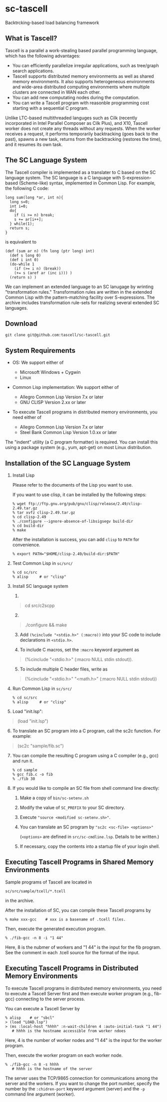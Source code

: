 # sc-tascell
Backtrcking-based load balancing framework

## What is Tascell?
Tascell is a parallel a work-stealing based parallel programming language, which has the following advantages:

- You can efficiently parallelize irregular applications, such as tree/graph search applications.
- Tascell supports distributed memory environments as well as shared memory environments. It also supports heterogeneous environments and wide-area distributed computing environments where multiple clusters are connected in WAN each other.
- You can add new computating nodes during the computation.
- You can write a Tascell program with reasonble programming cost starting with a sequential C program.

Unlike LTC-based multithreaded languges such as Cilk (recently incorporated in Intel Parallel Composer as Cilk Plus),
and X10, Tascell worker does not create any threads without any requests. When the worker receives a request, it performs temporarily backtracking 
(goes back to the past), spawns a new task, returns from the backtracking (restores the time), and it resumes its own task.

## The SC Language System
The Tascell compiler is implemented as a translater to C based on the SC language system. 
The SC language is a C language with S-expression-based (Scheme-like) syntax, implemented in Common Lisp. For example, the following C code:

```
long sum(long *ar, int n){
  long s=0;
  int i=0;
  do{
    if (i >= n) break;
    s += ar[i++];
  } while(1);
  return s;
}
```
is equivalent to
```
(def (sum ar n) (fn long (ptr long) int)
  (def s long 0)
  (def i int 0)
  (do-while 1
    (if (>= i n) (break))
    (+= s (aref ar (inc i))) )
  (return s) )
```
We can implement an extended language to an SC lanugage by wrinting "transformation rules." 
Transformation rules are written in the extended Common Lisp with the pattern-matching facility over S-expressions.
The archive includes transformation rule-sets for realizing several extended SC languages.

## Download
```
git clone git@github.com:tascell/sc-tascell.git
```

## System Requirements
* OS: We support either of

  - Microsoft Windows + Cygwin
  - Linux

* Common Lisp implementation: We support either of

  - Allegro Common Lisp Version 7.x or later
  - GNU CLISP Version 2.xx or later
  
* To execute Tascell programs in distributed memory environments, you need either of

  - Allegro Common Lisp Version 7.x or later
  - Steel Bank Common Lisp Version 1.0.xx or later

The "indent" utility (a C program formatter) is required. 
You can install this using a package system (e.g., yum, apt-get) on most Linux distribution.

## Installation of the SC Language System
1. Install Lisp

    Please refer to the documents of the Lisp you want to use.

    If you want to use clisp, it can be installed by the following steps:

    ```
    % wget ftp://ftp.gnu.org/pub/gnu/clisp/release/2.49/clisp-2.49.tar.gz 
    % tar xvfz clisp-2.49.tar.gz
    % cd clisp-2.49 
    % ./configure --ignore-absence-of-libsigsegv build-dir
    % cd build-dir
    % make
    ```

    After the installation is success, you can add `clisp` to `PATH` for convenience.
    ```
    % export PATH="$HOME/clisp-2.49/build-dir:$PATH"
    ```

2. Test Common Lisp in ``sc/src/``
    ```
    % cd sc/src
    % alisp     # or "clisp"
    ```

3. Install SC language system

    1.
     > cd src/c2scpp

    2.
     > ./configure && make

    3. Add ``(%cinclude "<stdio.h>" (:macro))`` into your SC code to include declarations in ``<stdio.h>``.

    4. To include C macros, set the ``:macro`` keyword argument as
    > (%cinclude "<stdio.h>" (:macro NULL stdin stdout)).

    5. To include multiple C header files, write as
    > (%cinclude "<stdio.h>" "<math.h>" (:macro NULL stdin stdout))

4. Run Common Lisp in ``sc/src/``
    ```
    % cd sc/src
    % alisp     # or "clisp"
    ```

5. Load "init.lsp":
> (load "init.lsp")

6. To translate an SC program into a C program, call the sc2c function. For example:
> (sc2c "sample/fib.sc")

7. You can compile the resulting C program using a C compiler (e.g., gcc) and run it.
    ```
    % cd sample
    % gcc fib.c -o fib
    % ./fib 30
    ```

8. If you would like to compile an SC file from shell command line directly:

      1. Make a copy of ``bin/sc-setenv.sh``
      
      2. Modify the value of ``SC_PREFIX`` to your SC directory.

      3. Execute ``"source <modified sc-setenv.sh>"``.

      4. You can translate an SC program by ``"sc2c <sc-file> <options>"`` 

          (``<options>`` are defined in ``src/sc-cmdline.lsp``. Details to be written.)

      5. If necessary, copy the contents into a startup file of your login shell.
      
## Executing Tascell Programs in Shared Memory Environments
Sample programs of Tascell are located in
```
sc/src/sample/tcell/*.tcell
```
in the archive.

After the installation of SC, you can compile these Tascell programs by
```
% make xxx-gcc    # xxx is a basename of .tcell files.
```
Then, execute the generated execution program.
```
% ./fib-gcc -n 8 -i "1 44"   
```
Here, 8 is the nubmer of workers and "1 44" is the input for the fib program. 
See the comment in each .tcell source for the format of the input.

## Executing Tascell Programs in Distributed Memory Environments
To execute Tascell programs in distributed memory environments, you need to execute a Tascell Server first and then execute worker program (e.g., fib-gcc) connecting to the server process.

You can execute a Tascell Server by
```
% alisp    # or "sbcl"
> (load "LOAD.lsp")
> (ms :local-host "hhhh" :n-wait-children 4 :auto-initial-task "1 44")
   # hhhh is the hostname accessible from worker ndoes
```
Here, 4 is the number of worker nodes and "1 44" is the input for the worker program.

Then, execute the worker program on each worker node.
```
% ./fib-gcc -n 8 -s hhhh   
   # hhhh is the hostname of the server
```
The server uses the TCP/9865 connection for communications among the server and the workers. 
If you want to change the port number, specify the number by the ``:chidren-port`` keyword argument (server) 
and the ``-p`` command line argument (worker).

